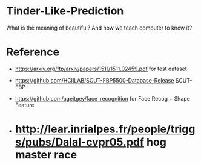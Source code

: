 # Tinder-Like-Prediction
What is the meaning of beautiful? And how we teach computer to know it?
# Reference
- https://arxiv.org/ftp/arxiv/papers/1511/1511.02459.pdf for test dataset

- https://github.com/HCIILAB/SCUT-FBP5500-Database-Release SCUT-FBP

- https://github.com/ageitgey/face_recognition for Face Recog + Shape Feature

- http://lear.inrialpes.fr/people/triggs/pubs/Dalal-cvpr05.pdf hog master race
  =======

